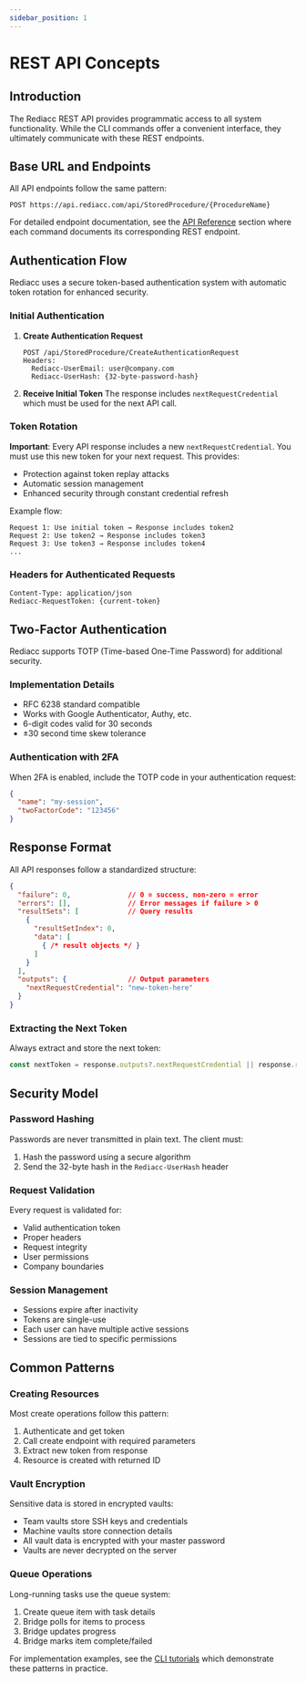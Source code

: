 ```yaml
---
sidebar_position: 1
---
```


# REST API Concepts

## Introduction

The Rediacc REST API provides programmatic access to all system functionality. While the CLI commands offer a convenient interface, they ultimately communicate with these REST endpoints.

## Base URL and Endpoints

All API endpoints follow the same pattern:

```
POST https://api.rediacc.com/api/StoredProcedure/{ProcedureName}
```

For detailed endpoint documentation, see the [API Reference](/docs/cli/api-reference) section where each command documents its corresponding REST endpoint.

## Authentication Flow

Rediacc uses a secure token-based authentication system with automatic token rotation for enhanced security.

### Initial Authentication

1. **Create Authentication Request**
   ```
   POST /api/StoredProcedure/CreateAuthenticationRequest
   Headers:
     Rediacc-UserEmail: user@company.com
     Rediacc-UserHash: {32-byte-password-hash}
   ```

2. **Receive Initial Token**
   The response includes `nextRequestCredential` which must be used for the next API call.

### Token Rotation

**Important**: Every API response includes a new `nextRequestCredential`. You must use this new token for your next request. This provides:
- Protection against token replay attacks
- Automatic session management
- Enhanced security through constant credential refresh

Example flow:
```
Request 1: Use initial token → Response includes token2
Request 2: Use token2 → Response includes token3
Request 3: Use token3 → Response includes token4
...
```

### Headers for Authenticated Requests

```
Content-Type: application/json
Rediacc-RequestToken: {current-token}
```

## Two-Factor Authentication

Rediacc supports TOTP (Time-based One-Time Password) for additional security.

### Implementation Details
- RFC 6238 standard compatible
- Works with Google Authenticator, Authy, etc.
- 6-digit codes valid for 30 seconds
- ±30 second time skew tolerance

### Authentication with 2FA

When 2FA is enabled, include the TOTP code in your authentication request:

```json
{
  "name": "my-session",
  "twoFactorCode": "123456"
}
```

## Response Format

All API responses follow a standardized structure:

```json
{
  "failure": 0,              // 0 = success, non-zero = error
  "errors": [],              // Error messages if failure > 0
  "resultSets": [            // Query results
    {
      "resultSetIndex": 0,
      "data": [
        { /* result objects */ }
      ]
    }
  ],
  "outputs": {               // Output parameters
    "nextRequestCredential": "new-token-here"
  }
}
```

### Extracting the Next Token

Always extract and store the next token:
```javascript
const nextToken = response.outputs?.nextRequestCredential || response.resultSets?.[0]?.data?.[0]?.nextRequestCredential;
```

## Security Model

### Password Hashing

Passwords are never transmitted in plain text. The client must:
1. Hash the password using a secure algorithm
2. Send the 32-byte hash in the `Rediacc-UserHash` header

### Request Validation

Every request is validated for:
- Valid authentication token
- Proper headers
- Request integrity
- User permissions
- Company boundaries

### Session Management

- Sessions expire after inactivity
- Tokens are single-use
- Each user can have multiple active sessions
- Sessions are tied to specific permissions

## Common Patterns

### Creating Resources

Most create operations follow this pattern:
1. Authenticate and get token
2. Call create endpoint with required parameters
3. Extract new token from response
4. Resource is created with returned ID

### Vault Encryption

Sensitive data is stored in encrypted vaults:
- Team vaults store SSH keys and credentials
- Machine vaults store connection details
- All vault data is encrypted with your master password
- Vaults are never decrypted on the server

### Queue Operations

Long-running tasks use the queue system:
1. Create queue item with task details
2. Bridge polls for items to process
3. Bridge updates progress
4. Bridge marks item complete/failed

For implementation examples, see the [CLI tutorials](/docs/cli/tutorials/authentication-workflows) which demonstrate these patterns in practice.